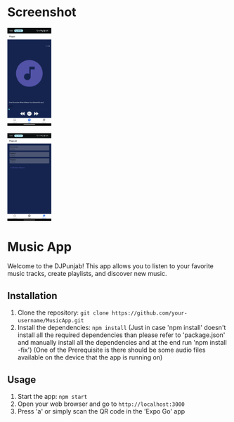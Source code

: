 # Screenshot
<img
  src="app/Screenshots/Screenshot_20231210-125201.png "
  alt="Screenshot 1"
  style="display: inline-block; margin: 0 auto; max-width: 100px">

<img
  src="app/Screenshots/Screenshot_20231210-125220.png "
  alt="Screenshot 2"
  style="display: inline-block; margin: 0 auto; ; height:200px ;width: 100px">

# Music App

Welcome to the DJPunjab! This app allows you to listen to your favorite music tracks, create playlists, and discover new music.

## Installation

1. Clone the repository: `git clone https://github.com/your-username/MusicApp.git`
2. Install the dependencies: `npm install` (Just in case 'npm install' doesn't install all the required dependencies than please refer to 'package.json' and manually install all the dependencies and at the end run 'npm install -fix')
(One of the Prerequisite is there should be some audio files available on the device that the app is running on)

## Usage

1. Start the app: `npm start`
2. Open your web browser and go to `http://localhost:3000`
3. Press 'a' or simply scan the QR code in the 'Expo Go' app
